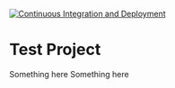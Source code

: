 [![Continuous Integration and Deployment](https://github.com/NEWBORN3/ci-cd/actions/workflows/ci-cd.yaml/badge.svg)](https://github.com/NEWBORN3/ci-cd/actions/workflows/ci-cd.yaml)

# Test Project

Something here
Something here
